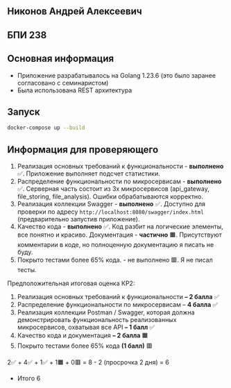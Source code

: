 ## Никонов Андрей Алексеевич
## БПИ 238

## Основная информация

- Приложение разрабатывалось на Golang 1.23.6 (это было заранее согласовано с семинаристом)
- Была использована REST архитектура

## Запуск

```bash
docker-compose up --build
```

## Информация для проверяющего

1. Реализация основных требований к функциональности - **выполнено** ✅. Приложение выполняет подсчет статистики.
2. Распределение функциональности по микросервисам - **выполнено** ✅. Серверная часть состоит из 3х микросервисов (api_gateway, file_storing, file_analysis). Ошибки обрабатываются корректно.
3. Реализация коллекции Swagger - **выполнено** ✅. Доступно для проверки по адресу `http://localhost:8080/swagger/index.html` (предварительно запустив приложение).
4. Качество кода - **выполнено** ✅. Код разбит на логические элементы, все понятно и красиво. Документация - **частично** 🟧. Присутствуют комментарии в коде, но полноценную документацию я писать не буду.
5. Покрыто тестами более 65% кода. - не выполнено 🟥. Я не писал тесты.

Предположительная итоговая оценка КР2:
1. Реализация основных требований к функциональности **– 2 балла** ✅
2. Распределение функциональности по микросервисам – **4 балла** ✅
3. Реализация коллекции Postman / Swagger, которая должна демонстрировать функциональность реализованных микросервисов, охватывая все API **– 1 балл** ✅
4. Качество кода и документация **– 2 балла** 🟧
5. Покрыто тестами более 65% кода **(1 балл)** 🟥

2✅ + 4✅ + 1✅ + 1🟧 + 0🟥 = 8 - 2 (просрочка 2 дня) = 6
- Итого 6
